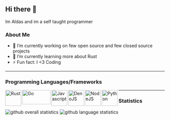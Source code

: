## Hi there 👋
Im Aldas and im a self taught programmer 

### About Me
- 🔭 I’m currently working on few open source and few closed source projects
- 🌱 I’m currently learning more about Rust
- ⚡ Fun fact: I <3 Coding
---

### Programming Languages/Frameworks
<img align="left" alt="Rust" width="50px" height="50px" src="https://raw.githubusercontent.com/faith/faith/master/images/rust.png" />
<img align="left" alt="Go" width="90px" height="45px" src="https://raw.githubusercontent.com/faith/faith/master/images/go.png" />
<img align="left" alt="Javascript" width="50px" height="50px" src="https://raw.githubusercontent.com/faith/faith/master/images/javascript.png" />
<img align="left" alt="DenoJS" width="50px" height="50px" src="https://raw.githubusercontent.com/faith/faith/master/images/denojs.svg" />
<img align="left" alt="NodeJS" width="50px" height="50px" src="https://raw.githubusercontent.com/faith/faith/master/images/nodejs.svg" />
<img align="left" alt="Python" width="50px" height="50px" src="https://raw.githubusercontent.com/faith/faith/master/images/python.png" />

---

### Statistics
![github overall statistics](https://github-readme-stats.vercel.app/api?username=faith&show_icons=true&theme=tokyonight)
![github language statistics](https://github-readme-stats.vercel.app/api/top-langs/?username=faith&show_icons=true&layout=compact&theme=tokyonight)
